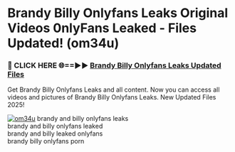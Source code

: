# Brandy Billy Onlyfans Leaks Original Videos 0nlyFans Leaked - Files Updated! (om34u)

<h3>🔴 CLICK HERE 🌐==►► <a href="https://tinyurl.com/2wckxsce" rel="nofollow">Brandy Billy Onlyfans Leaks Updated Files</a></h3>

Get Brandy Billy Onlyfans Leaks and all content. Now you can access all videos and pictures of Brandy Billy Onlyfans Leaks. New Updated Files 2025!

[![om34u](https://i.imgur.com/AFduVYN.gif)](https://tinyurl.com/2wckxsce)
brandy and billy onlyfans leaks<br>
brandy and billy onlyfans leaked<br>
brandy and billy leaked onlyfans<br>
brandy billy onlyfans porn